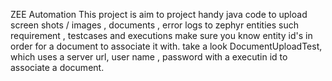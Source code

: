 ZEE Automation
This project is aim to project handy java code to upload screen shots / images , documents , error logs to zephyr
entities such requirement , testcases and executions
make sure you know entity id's in order for a document to associate it with.
take a look DocumentUploadTest, which uses a server url, user name , password with a executin id to associate a document.